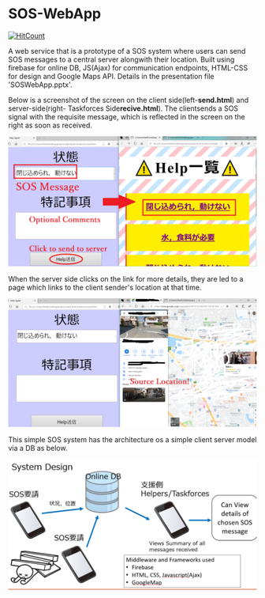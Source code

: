 # SOS-WebApp
[![HitCount](http://hits.dwyl.com/parthnan/SOS-WebApp.svg)](http://hits.dwyl.com/parthnan/SOS-WebApp)

A web service that is a prototype of a SOS system where users can send SOS messages to a central server alongwith their location. Built using firebase for online DB, JS(Ajax) for communication endpoints, HTML-CSS for design and Google Maps API. Details in the presentation file 'SOSWebApp.pptx'.

Below is a screenshot of the screen on the client side(left-**send.html**) and server-side(right- Taskforces Side**recive.html**). The clientsends a SOS signal with the requisite message, which is reflected in the screen on the right as soon as received.

![alt text](https://raw.githubusercontent.com/parthnan/SOS-WebApp/master/SOSdemo.png)

When the server side clicks on the link for more details, they are led to a page which links to the client sender's location at that time.

![alt text](https://raw.githubusercontent.com/parthnan/SOS-WebApp/master/SOSmap.png)

This simple SOS system has the architecture os a simple client server model via a DB as below.

![alt text](https://raw.githubusercontent.com/parthnan/SOS-WebApp/master/SOSsystem.png)
